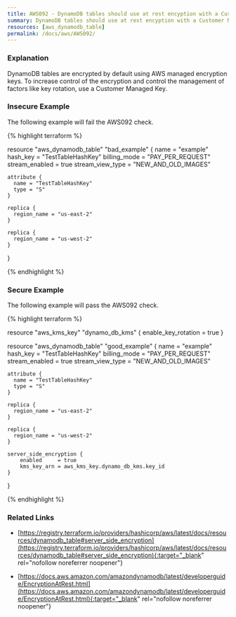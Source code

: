 ```yaml
---
title: AWS092 - DynamoDB tables should use at rest encyption with a Customer Managed Key
summary: DynamoDB tables should use at rest encyption with a Customer Managed Key 
resources: [aws_dynamodb_table] 
permalink: /docs/aws/AWS092/
---
```

### Explanation


DynamoDB tables are encrypted by default using AWS managed encryption keys. To increase control of the encryption and control the management of factors like key rotation, use a Customer Managed Key.



### Insecure Example

The following example will fail the AWS092 check.

{% highlight terraform %}

resource "aws_dynamodb_table" "bad_example" {
	name             = "example"
	hash_key         = "TestTableHashKey"
	billing_mode     = "PAY_PER_REQUEST"
	stream_enabled   = true
	stream_view_type = "NEW_AND_OLD_IMAGES"
  
	attribute {
	  name = "TestTableHashKey"
	  type = "S"
	}
  
	replica {
	  region_name = "us-east-2"
	}
  
	replica {
	  region_name = "us-west-2"
	}
  }

{% endhighlight %}



### Secure Example

The following example will pass the AWS092 check.

{% highlight terraform %}

resource "aws_kms_key" "dynamo_db_kms" {
	enable_key_rotation = true
}

resource "aws_dynamodb_table" "good_example" {
	name             = "example"
	hash_key         = "TestTableHashKey"
	billing_mode     = "PAY_PER_REQUEST"
	stream_enabled   = true
	stream_view_type = "NEW_AND_OLD_IMAGES"
  
	attribute {
	  name = "TestTableHashKey"
	  type = "S"
	}
  
	replica {
	  region_name = "us-east-2"
	}
  
	replica {
	  region_name = "us-west-2"
	}

	server_side_encryption {
		enabled     = true
		kms_key_arn = aws_kms_key.dynamo_db_kms.key_id
	}
  }

{% endhighlight %}



### Related Links


- [https://registry.terraform.io/providers/hashicorp/aws/latest/docs/resources/dynamodb_table#server_side_encryption](https://registry.terraform.io/providers/hashicorp/aws/latest/docs/resources/dynamodb_table#server_side_encryption){:target="_blank" rel="nofollow noreferrer noopener"}

- [https://docs.aws.amazon.com/amazondynamodb/latest/developerguide/EncryptionAtRest.html](https://docs.aws.amazon.com/amazondynamodb/latest/developerguide/EncryptionAtRest.html){:target="_blank" rel="nofollow noreferrer noopener"}


